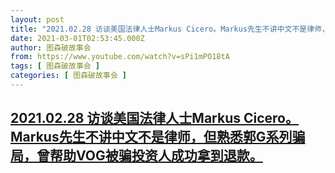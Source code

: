 ```yaml
---
layout: post
title: "2021.02.28 访谈美国法律人士Markus Cicero。Markus先生不讲中文不是律师，但熟悉郭G系列骗局，曾帮助VOG被骗投资人成功拿到退款。"
date: 2021-03-01T02:53:45.000Z
author: 图森破故事会
from: https://www.youtube.com/watch?v=sPi1mPO18tA
tags: [ 图森破故事会 ]
categories: [ 图森破故事会 ]
---
```

<!--1614567225000-->
[2021.02.28 访谈美国法律人士Markus Cicero。Markus先生不讲中文不是律师，但熟悉郭G系列骗局，曾帮助VOG被骗投资人成功拿到退款。](https://www.youtube.com/watch?v=sPi1mPO18tA)
------

<div>

</div>
